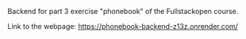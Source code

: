 Backend for part 3 exercise "phonebook" of the Fullstackopen course.

Link to the webpage:
https://phonebook-backend-z13z.onrender.com/